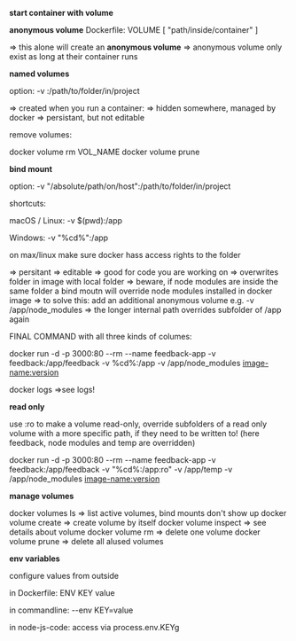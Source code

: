 __start container with volume__

__anonymous volume__
Dockerfile:
VOLUME [ "path/inside/container" ]

=> this alone will create an __anonymous volume__
=> anonymous volume only exist as long at their container runs

__named volumes__

option: -v <name>:/path/to/folder/in/project

=> created when you run a container:
=> hidden somewhere, managed by docker
=> persistant, but not editable

remove volumes:

docker volume rm VOL_NAME
docker volume prune

__bind mount__

option: -v "/absolute/path/on/host":/path/to/folder/in/project

shortcuts:

macOS / Linux: -v $(pwd):/app

Windows: -v "%cd%":/app

on max/linux make sure docker hass access rights to the folder

=> persitant
=> editable
=> good for code you are working on
=> overwrites folder in image with local folder
=> beware, if node modules are inside the same folder a bind moutn will override node modules installed in docker image
=> to solve this: add an additional anonymous volume e.g. -v /app/node_modules => the longer internal path overrides subfolder of /app again

FINAL COMMAND with all three kinds of columes:

docker run -d -p 3000:80 --rm --name feedback-app -v feedback:/app/feedback -v %cd%:/app -v /app/node_modules <image-name:version>

docker logs <container-name> 
    =>see logs!

__read only__

use :ro to make a volume read-only, override subfolders of a read only volume with a more specific path, if they need to be written to!
(here feedback, node modules and temp are overridden)

docker run -d -p 3000:80 --rm --name feedback-app -v feedback:/app/feedback -v "%cd%:/app:ro" -v /app/temp  -v /app/node_modules <image-name:version>

__manage volumes__

docker volumes ls => list active volumes, bind mounts don't show up
docker volume create => create volume by itself
docker volume inspect => see details about volume
docker volume rm => delete one volume
docker volume prune => delete all alused volumes

__env variables__

configure values from outside

in Dockerfile:
ENV KEY value

in commandline:
--env KEY=value

in node-js-code: access via process.env.KEYg